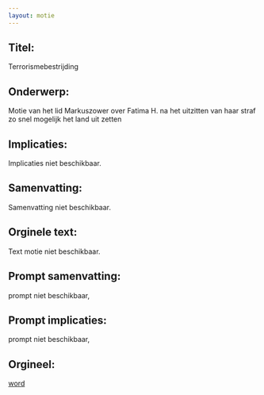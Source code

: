 ```yaml
---
layout: motie
---
```

## Titel:
Terrorismebestrijding
## Onderwerp:
Motie van het lid Markuszower over Fatima H. na het uitzitten van haar straf zo snel mogelijk het land uit zetten
## Implicaties:
Implicaties niet beschikbaar.
## Samenvatting:
Samenvatting niet beschikbaar.
## Orginele text:
Text motie niet beschikbaar.

## Prompt samenvatting:
prompt niet beschikbaar,

## Prompt implicaties:
prompt niet beschikbaar,
## Orgineel:
[word](https://gegevensmagazijn.tweedekamer.nl/OData/v4/2.0/Document(a170158a-381c-4315-9ef5-728089e4bcf5)/resource)

